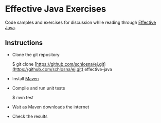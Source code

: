Effective Java Exercises
========================

Code samples and exercises for discussion while reading through [Effective Java](http://www.amazon.com/Effective-Java-2nd-Joshua-Bloch/dp/0321356683/ref=sr_1_1?ie=UTF8&qid=1302219409&sr=8-1&tag=davidsnet-20).


Instructions
------------

* Clone the git repository

    $ git clone [https://github.com/schlosna/ej.git](https://github.com/schlosna/ej.git) effective-java

* Install [Maven](http://maven.apache.org/run-maven/index.html)

* Compile and run unit tests

    $ mvn test

* Wait as Maven downloads the internet

* Check the results
